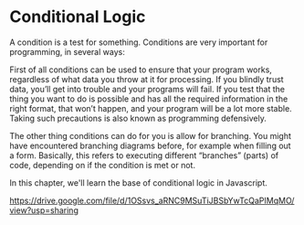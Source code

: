 # Conditional Logic

A condition is a test for something. Conditions are very important for programming, in several ways:

First of all conditions can be used to ensure that your program works, regardless of what data you throw at it for processing. If you blindly trust data, you’ll get into trouble and your programs will fail. If you test that the thing you want to do is possible and has all the required information in the right format, that won’t happen, and your program will be a lot more stable. Taking such precautions is also known as programming defensively.

The other thing conditions can do for you is allow for branching. You might have encountered branching diagrams before, for example when filling out a form. Basically, this refers to executing different “branches” (parts) of code, depending on if the condition is met or not.

In this chapter, we'll learn the base of conditional logic in Javascript.

https://drive.google.com/file/d/1OSsvs_aRNC9MSuTiJBSbYwTcQaPIMqMO/view?usp=sharing
